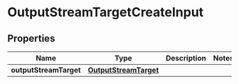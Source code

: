 
# OutputStreamTargetCreateInput

## Properties
Name | Type | Description | Notes
------------ | ------------- | ------------- | -------------
**outputStreamTarget** | [**OutputStreamTarget**](OutputStreamTarget.md) |  | 



